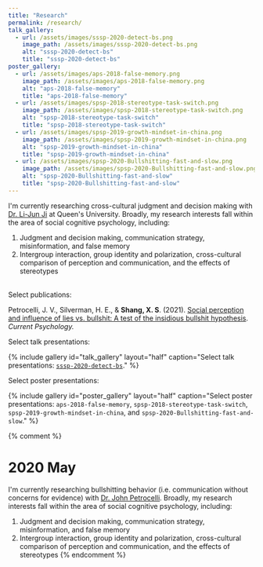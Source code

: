 ```yaml
---
title: "Research"
permalink: /research/
talk_gallery:
  - url: /assets/images/sssp-2020-detect-bs.png
    image_path: /assets/images/sssp-2020-detect-bs.png
    alt: "sssp-2020-detect-bs"
    title: "sssp-2020-detect-bs"
poster_gallery:
  - url: /assets/images/aps-2018-false-memory.png
    image_path: /assets/images/aps-2018-false-memory.png
    alt: "aps-2018-false-memory"
    title: "aps-2018-false-memory"
  - url: /assets/images/spsp-2018-stereotype-task-switch.png
    image_path: /assets/images/spsp-2018-stereotype-task-switch.png
    alt: "spsp-2018-stereotype-task-switch"
    title: "spsp-2018-stereotype-task-switch"
  - url: /assets/images/spsp-2019-growth-mindset-in-china.png
    image_path: /assets/images/spsp-2019-growth-mindset-in-china.png
    alt: "spsp-2019-growth-mindset-in-china"
    title: "spsp-2019-growth-mindset-in-china"
  - url: /assets/images/spsp-2020-Bullshitting-fast-and-slow.png
    image_path: /assets/images/spsp-2020-Bullshitting-fast-and-slow.png
    alt: "spsp-2020-Bullshitting-fast-and-slow"
    title: "spsp-2020-Bullshitting-fast-and-slow"
---
```


I'm currently researching cross-cultural judgment and decision making with [Dr. Li-Jun Ji](https://www.queensu.ca/psychology/culture-and-cognition-lab/research-team) at Queen's University. Broadly, my research interests fall within the area of social cognitive psychology, including:
1. Judgment and decision making, communication strategy, misinformation, and false memory
2. Intergroup interaction, group identity and polarization, cross-cultural comparison of perception and communication, and the effects of stereotypes

<br>
Select publications:

Petrocelli, J. V., Silverman, H. E., & **Shang, X. S**. (2021). [Social perception and influence of lies vs. bullshit: A test of the insidious bullshit hypothesis](https://doi.org/10.1007/s12144-021-02243-z). *Current Psychology.*


Select talk presentations:

{% include gallery id="talk_gallery" layout="half" caption="Select talk presentations: [`sssp-2020-detect-bs`](https://raw.githubusercontent.com/samxshang/samxshang.github.io/main/assets/storage/sssp-2020-detect-bs.pdf)." %}


Select poster presentations:

{% include gallery id="poster_gallery" layout="half" caption="Select poster presentations: `aps-2018-false-memory`, `spsp-2018-stereotype-task-switch`, `spsp-2019-growth-mindset-in-china`, and `spsp-2020-Bullshitting-fast-and-slow`." %}



{% comment %}
# 2020 May
I'm currently researching bullshitting behavior (i.e. communication without concerns for evidence) with [Dr. John Petrocelli](http://petrocjv.sites.wfu.edu/). Broadly, my research interests fall within the area of social cognitive psychology, including:

1) Judgment and decision making, communication strategy, misinformation, and false memory
2) Intergroup interaction, group identity and polarization, cross-cultural comparison of perception and communication, and the effects of stereotypes
{% endcomment %}